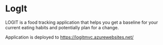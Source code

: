 # LogIt

LOGIT is a food tracking application that helps you get a baseline for your current eating habits and potentially plan for a change.

Application is deployed to https://logitmvc.azurewebsites.net/
